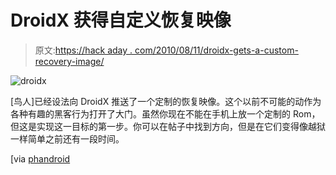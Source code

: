 # DroidX 获得自定义恢复映像

> 原文:[https://hack aday . com/2010/08/11/droidx-gets-a-custom-recovery-image/](https://hackaday.com/2010/08/11/droidx-gets-a-custom-recovery-image/)

![](../Images/08651bef892b56bd5aa8453b760343a6.png "droidx")

[鸟人]已经设法向 DroidX 推送了一个定制的恢复映像。这个以前不可能的动作为各种有趣的黑客行为打开了大门。虽然你现在不能在手机上放一个定制的 Rom，但这是实现这一目标的第一步。你可以在帖子中找到方向，但是在它们变得像越狱一样简单之前还有一段时间。

[via [phandroid](http://phandroid.com/2010/08/11/could-the-droid-x-see-its-first-rom-soon-custom-recovery-image-suggests-so/)